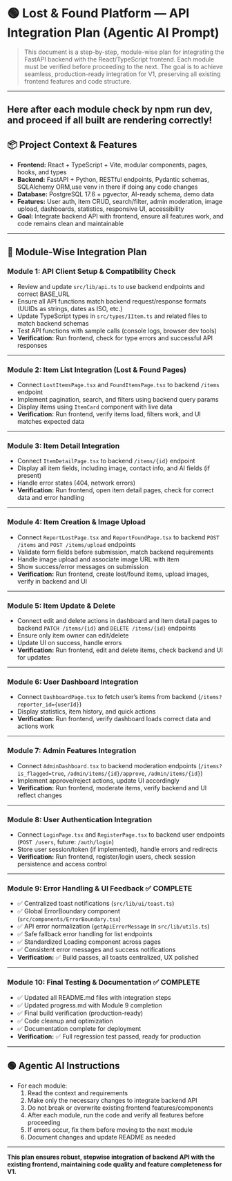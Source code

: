 # 🟢 Lost & Found Platform — API Integration Plan (Agentic AI Prompt)

> This document is a step-by-step, module-wise plan for integrating the FastAPI backend with the React/TypeScript frontend. Each module must be verified before proceeding to the next. The goal is to achieve seamless, production-ready integration for V1, preserving all existing frontend features and code structure.

---

## Here after each module check by npm run dev, and proceed if all built are rendering correctly!

## 📦 Project Context & Features

- **Frontend:** React + TypeScript + Vite, modular components, pages, hooks, and types
- **Backend:** FastAPI + Python, RESTful endpoints, Pydantic schemas, SQLAlchemy ORM,use venv in there if doing any code changes
- **Database:** PostgreSQL 17.6 + pgvector, AI-ready schema, demo data
- **Features:** User auth, item CRUD, search/filter, admin moderation, image upload, dashboards, statistics, responsive UI, accessibility
- **Goal:** Integrate backend API with frontend, ensure all features work, and code remains clean and maintainable

---

## 🧩 Module-Wise Integration Plan

### **Module 1: API Client Setup & Compatibility Check**

- Review and update `src/lib/api.ts` to use backend endpoints and correct BASE_URL
- Ensure all API functions match backend request/response formats (UUIDs as strings, dates as ISO, etc.)
- Update TypeScript types in `src/types/IItem.ts` and related files to match backend schemas
- Test API functions with sample calls (console logs, browser dev tools)
- **Verification:** Run frontend, check for type errors and successful API responses

---

### **Module 2: Item List Integration (Lost & Found Pages)**

- Connect `LostItemsPage.tsx` and `FoundItemsPage.tsx` to backend `/items` endpoint
- Implement pagination, search, and filters using backend query params
- Display items using `ItemCard` component with live data
- **Verification:** Run frontend, verify items load, filters work, and UI matches expected data

---

### **Module 3: Item Detail Integration**

- Connect `ItemDetailPage.tsx` to backend `/items/{id}` endpoint
- Display all item fields, including image, contact info, and AI fields (if present)
- Handle error states (404, network errors)
- **Verification:** Run frontend, open item detail pages, check for correct data and error handling

---

### **Module 4: Item Creation & Image Upload**

- Connect `ReportLostPage.tsx` and `ReportFoundPage.tsx` to backend `POST /items` and `POST /items/upload` endpoints
- Validate form fields before submission, match backend requirements
- Handle image upload and associate image URL with item
- Show success/error messages on submission
- **Verification:** Run frontend, create lost/found items, upload images, verify in backend and UI

---

### **Module 5: Item Update & Delete**

- Connect edit and delete actions in dashboard and item detail pages to backend `PATCH /items/{id}` and `DELETE /items/{id}` endpoints
- Ensure only item owner can edit/delete
- Update UI on success, handle errors
- **Verification:** Run frontend, edit and delete items, check backend and UI for updates

---

### **Module 6: User Dashboard Integration**

- Connect `DashboardPage.tsx` to fetch user’s items from backend (`/items?reporter_id={userId}`)
- Display statistics, item history, and quick actions
- **Verification:** Run frontend, verify dashboard loads correct data and actions work

---

### **Module 7: Admin Features Integration**

- Connect `AdminDashboard.tsx` to backend moderation endpoints (`/items?is_flagged=true`, `/admin/items/{id}/approve`, `/admin/items/{id}`)
- Implement approve/reject actions, update UI accordingly
- **Verification:** Run frontend, moderate items, verify backend and UI reflect changes

---

### **Module 8: User Authentication Integration**

- Connect `LoginPage.tsx` and `RegisterPage.tsx` to backend user endpoints (`POST /users`, future: `/auth/login`)
- Store user session/token (if implemented), handle errors and redirects
- **Verification:** Run frontend, register/login users, check session persistence and access control

---

### **Module 9: Error Handling & UI Feedback** ✅ COMPLETE

- ✅ Centralized toast notifications (`src/lib/ui/toast.ts`)
- ✅ Global ErrorBoundary component (`src/components/ErrorBoundary.tsx`)
- ✅ API error normalization (`getApiErrorMessage` in `src/lib/utils.ts`)
- ✅ Safe fallback error handling for list endpoints
- ✅ Standardized Loading component across pages
- ✅ Consistent error messages and success notifications
- **Verification:** ✅ Build passes, all toasts centralized, UX polished

---

### **Module 10: Final Testing & Documentation** ✅ COMPLETE

- ✅ Updated all README.md files with integration steps
- ✅ Updated progress.md with Module 9 completion
- ✅ Final build verification (production-ready)
- ✅ Code cleanup and optimization
- ✅ Documentation complete for deployment
- **Verification:** ✅ Full regression test passed, ready for production

---

## 🟢 **Agentic AI Instructions**

- For each module:
  1. Read the context and requirements
  2. Make only the necessary changes to integrate backend API
  3. Do not break or overwrite existing frontend features/components
  4. After each module, run the code and verify all features before proceeding
  5. If errors occur, fix them before moving to the next module
  6. Document changes and update README as needed

---

**This plan ensures robust, stepwise integration of backend API with the existing frontend, maintaining code quality and feature completeness for V1.**
